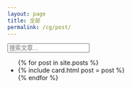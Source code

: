 ```yaml
---
layout: page
title: 全部
permalink: /cg/post/
---
```


<div class="posts">
  <!-- 搜索框 -->
  <div class="search-container">
      <input type="text" id="search-bar" placeholder="搜索文章..." />
  </div>
  <!-- 文章列表 -->
  <ul>
    {% for post in site.posts %}
    <li data-url="{{ post.url | prepend: site.baseurl }}">
      {% include card.html post = post %}
    </li>
    {% endfor %}
  </ul>
</div>
